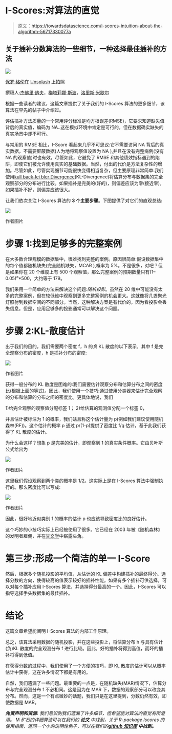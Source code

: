# I-Scores:对算法的直觉

> 原文：<https://towardsdatascience.com/i-scores-intuition-about-the-algorithm-56717330077a>

## 关于插补分数算法的一些细节，一种选择最佳插补的方法

![](img/4cd47b6bb4f1358aee0c63867c31354b.png)

[保罗·格伦](https://unsplash.com/@pgreen1983?utm_source=medium&utm_medium=referral)在 [Unsplash](https://unsplash.com?utm_source=medium&utm_medium=referral) 上拍照

撰稿人:[杰佛里·纳夫](https://medium.com/u/ca780798011a?source=post_page-----56717330077a--------------------------------)，[梅塔莉娜·斯波](https://medium.com/u/1e04db6f8e30?source=post_page-----56717330077a--------------------------------)，[洛里斯·米歇尔](https://medium.com/u/f562dceaeb63?source=post_page-----56717330077a--------------------------------)

根据一些读者的建议，这篇文章提供了关于我们的 I-Scores 算法的更多细节，该算法在早先的帖子中介绍过。

评估插补方法质量的一个常用评分标准是均方根误差(RMSE)，它要求知道缺失值背后的真实值，编码为 NA..这在模拟环境中肯定是可行的，但在数据确实缺失的真实场景中却不可行。

与常用的 RMSE 相比，I-Score 看起来几乎不可思议:它不需要访问 NA 背后的真实数据，不需要屏蔽数据(人为地将观察值设置为 NA ),并且在没有完整病例(没有 NA 的观察值)时也有效。尽管如此，它避免了 RMSE 和其他绩效指标遇到的陷阱，即使它们被允许使用真实的基础数据。当然，付出的代价是方法复杂性的增加。尽管如此，尽管实现细节可能很快变得相当复杂，但主要原理非常简单:我们使用[kull back-lei bler Divergence](/light-on-math-machine-learning-intuitive-guide-to-understanding-kl-divergence-2b382ca2b2a8)(KL-Divergence)将估算分布与数据集的完全观察部分的分布进行比较。如果插补是完美的(好的)，则偏差应该为零(接近零)，如果插补不好，则偏差应该很大。

让我们依次关注 I-Scores 算法的 **3 个主要步骤**。下图提供了对它们的直观总结:

![](img/eedd092cc89494b3f8faae96e3a94327.png)

作者图片

# 步骤 1:找到足够多的完整案例

在大多数合理规模的数据集中，很难找到完整的案例。原因很简单:假设数据集中的每个值都随机缺失(完全随机缺失，MCAR ),概率为 5%。不是很多，对吧？但是如果你在 20 个维度上有 500 个观察值，那么完整案例的预期数量只有(1–0.05)⁰*500，大约等于 179。

我们采用一个简单的方法来解决这个问题:*随机投影*。虽然在 20 维中可能没有太多的完整案例，但在较低维中观察到更多完整案例的机会更大。这就像将几盏聚光灯照射到数据空间的不同部分。当然，这种解决方案是有代价的，因为看投影会丢失信息。但是，应用足够多的投影通常可以解决这个问题。

# 步骤 2:KL-散度估计

出于我们的目的，我们需要两个密度 f，h 的*负* KL 散度的以下表示，其中 f 是完全观察分布的密度，h 是插补分布的密度:

![](img/bf2a3bdaa161f353ec17d9800fb0ff59.png)

作者图片

获得一般分布的 KL 散度是困难的:我们需要估计观察分布和估算分布之间的密度比(根据上面的等式)。因此，我们使用一个技巧:通过使用分类器来估计完全观察的分布和估算的分布之间的密度比。更具体地说，我们

1)给完全观察的观察值分配标签 1；
2)给估算的观测值分配一个标签 0，

并且估计被标注为 1 的概率，我们姑且称这个估计量为 p(例如我们建议使用随机森林(RF))。这个估计的概率 p 通过 p/(1-p)提供了密度比 f/g 估计，基于此我们获得了 KL 散度的估计。

为什么会这样？想象 p 是完美的估计，即观察到 1 的真实条件概率。它由贝叶斯公式给出为

![](img/42039e54393d517272f2588a369301c2.png)

作者图片

这里我们假设观察到两个类的概率是 1/2。这实际上是在 I-Scores 算法中强制执行的。那么密度比可以写成:

![](img/805d22d4b432a82d085853243abd2868.png)

作者图片

因此，很好地近似类别 1 的概率的估计 p 也应该导致密度比的良好估计。

这个巧妙的小技巧实际上已经被使用了很多。它已经在 2003 年被《随机森林》的发明者雇佣，并在[甘文学](https://medium.com/ai-society/gans-from-scratch-1-a-deep-introduction-with-code-in-pytorch-and-tensorflow-cb03cdcdba0f)中崭露头角。

# 第三步:形成一个简洁的单一 I-Score

然后，根据多个随机投影的平均值，从估计的 KL 偏差中构建插补的最终得分。选择分数的方向，使得较高的值表示较好的插补性能。如果有多个插补可供选择，可以对每个插补应用 I-Scores 算法，并选择得分最高的一个。因此，I-Scores 可以指导选择手头数据集的最佳插补。

# **结论**

这篇文章希望能阐明 I-Scores 算法的内部工作原理。

总之，该算法采用数据的随机投影，并在这些投影上，将估算分布 h 与具有估计(负)KL 散度的完全观测分布 f 进行比较。因此，好的插补将得到高值，而坏的插补将得到低值。

在获得分数的过程中，我们使用了一个方便的技巧，即 KL 散度的估计可以从概率估计中获得，这在许多情况下都是有用的。

自然，我们遗漏了一些问题。最重要的一点是，在随机缺失(MAR)情况下，估算分布与完全观测分布 f 不必相同。这是因为在 MAR 下，数据的观察部分可以改变其分布。然而，这是一个有点微妙的话题，我们只是在这里提到，分数仍然有效，即使数据是 MAR。

***免责声明和资源:*** *我们意识到我们遗漏了许多细节，但希望能对算法的直觉有所澄清。* M *矿石的详细算法可以在我们的* [***论文***](https://arxiv.org/abs/2106.03742) *中找到，关于 R-package Iscores 的使用指南，连同一个小的说明性例子，可以在我们的*[***github 知识库***](https://github.com/missValTeam/Iscores) ***中找到。***